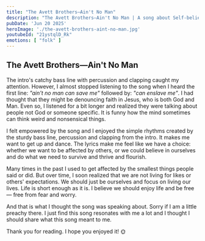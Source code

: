 ```yaml
---
title: "The Avett Brothers—Ain't No Man"
description: "The Avett Brothers—Ain't No Man | A song about Self-belief "
pubDate: 'Jun 20 2025'
heroImage: './the-avett-brothers-aint-no-man.jpg'
youtubeId: "21ystqlD_Rk"
emotions: [ "folk" ]
---
```


## The Avett Brothers—Ain't No Man

The intro's catchy bass line with percussion and clapping caught my attention. However, I almost stopped listening to
the song
when I heard the first line: *"ain't no man can save me"* followed by: *"can enslave me"*. I had thought that they might
be denouncing faith in Jesus, who is both God and Man. Even so, I listened for a bit longer
and realized they were talking about people not God or someone specific. It is funny how the mind sometimes can
think
weird and nonsensical things.

I felt empowered by the song and I enjoyed the simple rhythms created by the sturdy bass line,
percussion and clapping from the intro. It makes me want to get up and dance. The lyrics make me feel like we have a
choice: whether we want to be affected by others, or we could believe in ourselves and do what we need to survive
and thrive and flourish.

Many times in the past I used to get affected by the smallest things people said or did. But
over time, I
soon realized that we are not living for likes or others' expectations. We should just be ourselves and focus on
living our lives. Life is short enough as it is. I believe we should enjoy life and be free — free from fear and worry.

And that is what I thought the song was speaking about. Sorry if I am a little preachy there. I just find this song
resonates with me a lot and I thought I should share what this song meant to me.

Thank you for reading. I hope you enjoyed it! 🌞 